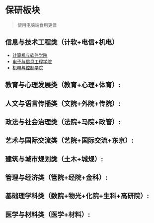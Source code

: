 # 保研板块

> 使用电脑端食用更佳

## 信息与技术工程类（计软+电信+机电）
- [计算机与软件学院](./jiruan/index.md)
- [电子与信息工程学院](./dianxin/index.md)
- [机电与控制学院](./jidian/index.md)

## 教育与心理发展类（教育+心理+体育）: 

## 人文与语言传播类（文院+外院+传院）: 

## 政法与社会治理类（法院+马院+政管）: 

## 艺术与国际交流类（艺院+国际交流+东京）:

## 建筑与城市规划类（土木+城规）:

## 管理与经济类（管院+经院+金科）: 

## 基础理学科类（数院+物光+化院+生科+高研院）: 

## 医学与材料类（医学+材料）:
